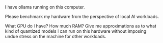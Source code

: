 I have ollama running on this computer.

Please benchmark my hardware from the perspective of local AI workloads.

What GPU do I have? How much RAM? Give me approximations as to what kind of quantized models I can run on this hardware without imposing undue stress on the machine for other workloads.